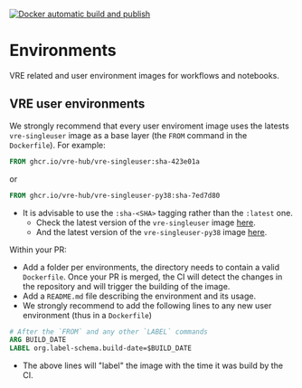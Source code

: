 [![Docker automatic build and publish](https://github.com/vre-hub/environments/actions/workflows/env-build.yaml/badge.svg?branch=main)](https://github.com/vre-hub/environments/actions/workflows/env-build.yaml)

# Environments

VRE related and user environment images for workflows and notebooks.

## VRE user environments

We strongly recommend that every user enviroment image uses the latests `vre-singleuser` image as a base layer (the `FROM` command in the `Dockerfile`). For example:
```Dockerfile
FROM ghcr.io/vre-hub/vre-singleuser:sha-423e01a
```
or 
```Dockerfile
FROM ghcr.io/vre-hub/vre-singleuser-py38:sha-7ed7d80
```
  - It is advisable to use the `:sha-<SHA>` tagging rather than the `:latest` one.
    - Check the latest version of the `vre-singleuser` image [here](https://github.com/vre-hub/environments/pkgs/container/vre-singleuser).
    - And the latest version of the `vre-singleuser-py38` image [here](https://github.com/vre-hub/environments/pkgs/container/vre-singleuser-py38).

Within your PR: 
 - Add a folder per environments, the directory needs to contain a valid `Dockerfile`. Once your PR is merged, the CI will detect the changes in the repository and will trigger the building of the image.
 - Add a `README.md` file describing the environment and its usage.
 - We strongly recommend to add the following lines to any new user environment (thus in a `Dockerfile`)
 
```Dockerfile
# After the `FROM` and any other `LABEL` commands
ARG BUILD_DATE
LABEL org.label-schema.build-date=$BUILD_DATE
```
  - The above lines will "label" the image with the time it was build by the CI.
